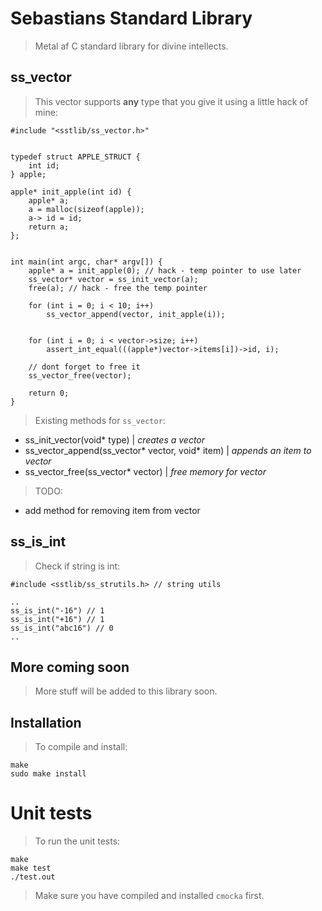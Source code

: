 # Sebastians Standard Library
> Metal af C standard library for divine intellects.

## ss\_vector
> This vector supports __any__ type that you give it using a little hack
> of mine:

    #include "<sstlib/ss_vector.h>"


    typedef struct APPLE_STRUCT {
        int id;
    } apple;

    apple* init_apple(int id) {
        apple* a;
        a = malloc(sizeof(apple));
        a-> id = id;
        return a;
    };


    int main(int argc, char* argv[]) {
        apple* a = init_apple(0); // hack - temp pointer to use later
        ss_vector* vector = ss_init_vector(a);
        free(a); // hack - free the temp pointer

        for (int i = 0; i < 10; i++)
            ss_vector_append(vector, init_apple(i));


        for (int i = 0; i < vector->size; i++)
            assert_int_equal(((apple*)vector->items[i])->id, i);

        // dont forget to free it
        ss_vector_free(vector);

        return 0;
    }

> Existing methods for `ss_vector`:  
* ss\_init\_vector(void\* type) | _creates a vector_
* ss\_vector\_append(ss\_vector\* vector, void\* item) | _appends an item to vector_
* ss\_vector\_free(ss_vector\* vector) | _free memory for vector_  
> TODO:
* add method for removing item from vector

## ss\_is\_int
> Check if string is int:

    #include <sstlib/ss_strutils.h> // string utils

    ..
    ss_is_int("-16") // 1
    ss_is_int("+16") // 1
    ss_is_int("abc16") // 0
    ..

## More coming soon
> More stuff will be added to this library soon.

## Installation
> To compile and install:

    make
    sudo make install

# Unit tests
> To run the unit tests:

    make
    make test
    ./test.out

> Make sure you have compiled and installed `cmocka` first.
